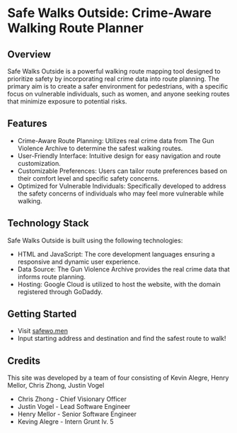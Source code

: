 # Safe Walks Outside: Crime-Aware Walking Route Planner
## Overview
Safe Walks Outside is a powerful walking route mapping tool designed to prioritize safety by incorporating real crime data into route planning. The primary aim is to create a safer environment for pedestrians, with a specific focus on vulnerable individuals, such as women, and anyone seeking routes that minimize exposure to potential risks.

## Features
- Crime-Aware Route Planning: Utilizes real crime data from The Gun Violence Archive to determine the safest walking routes.
- User-Friendly Interface: Intuitive design for easy navigation and route customization.
- Customizable Preferences: Users can tailor route preferences based on their comfort level and specific safety concerns.
- Optimized for Vulnerable Individuals: Specifically developed to address the safety concerns of individuals who may feel more vulnerable while walking.

## Technology Stack
Safe Walks Outside is built using the following technologies:

- HTML and JavaScript: The core development languages ensuring a responsive and dynamic user experience.
- Data Source: The Gun Violence Archive provides the real crime data that informs route planning.
- Hosting: Google Cloud is utilized to host the website, with the domain registered through GoDaddy.

## Getting Started

- Visit [safewo.men](https://safewo.men)
- Input starting address and destination and find the safest route to walk!

## Credits
This site was developed by a team of four consisting of Kevin Alegre, Henry Mellor, Chris Zhong, Justin Vogel
- Chris Zhong - Chief Visionary Officer
- Justin Vogel - Lead Software Engineer
- Henry Mellor - Senior Software Engineer
- Keving Alegre - Intern Grunt lv. 5
